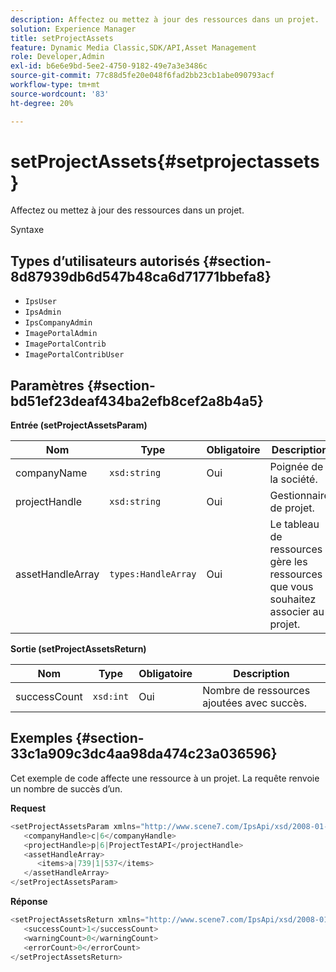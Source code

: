 ```yaml
---
description: Affectez ou mettez à jour des ressources dans un projet.
solution: Experience Manager
title: setProjectAssets
feature: Dynamic Media Classic,SDK/API,Asset Management
role: Developer,Admin
exl-id: b6e6e9bd-5ee2-4750-9182-49e7a3e3486c
source-git-commit: 77c88d5fe20e048f6fad2bb23cb1abe090793acf
workflow-type: tm+mt
source-wordcount: '83'
ht-degree: 20%

---
```


# setProjectAssets{#setprojectassets}

Affectez ou mettez à jour des ressources dans un projet.

Syntaxe

## Types d’utilisateurs autorisés {#section-8d87939db6d547b48ca6d71771bbefa8}

* `IpsUser`
* `IpsAdmin`
* `IpsCompanyAdmin`
* `ImagePortalAdmin`
* `ImagePortalContrib`
* `ImagePortalContribUser`

## Paramètres {#section-bd51ef23deaf434ba2efb8cef2a8b4a5}

**Entrée (setProjectAssetsParam)**

| Nom | Type | Obligatoire | Description |
|---|---|---|---|
| companyName | `xsd:string` | Oui | Poignée de la société. |
| projectHandle | `xsd:string` | Oui | Gestionnaire de projet. |
| assetHandleArray | `types:HandleArray` | Oui | Le tableau de ressources gère les ressources que vous souhaitez associer au projet. |

**Sortie (setProjectAssetsReturn)**

| Nom | Type | Obligatoire | Description |
|---|---|---|---|
| successCount | `xsd:int` | Oui | Nombre de ressources ajoutées avec succès. |

## Exemples {#section-33c1a909c3dc4aa98da474c23a036596}

Cet exemple de code affecte une ressource à un projet. La requête renvoie un nombre de succès d’un.

**Request**

```java
<setProjectAssetsParam xmlns="http://www.scene7.com/IpsApi/xsd/2008-01-15">
   <companyHandle>c|6</companyHandle>
   <projectHandle>p|6|ProjectTestAPI</projectHandle>
   <assetHandleArray>
      <items>a|739|1|537</items>
   </assetHandleArray>
</setProjectAssetsParam>
```

**Réponse**

```java
<setProjectAssetsReturn xmlns="http://www.scene7.com/IpsApi/xsd/2008-01-15">
   <successCount>1</successCount>
   <warningCount>0</warningCount>
   <errorCount>0</errorCount>
</setProjectAssetsReturn>
```
